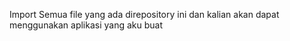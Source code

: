 Import Semua file yang ada direpository ini dan kalian akan dapat menggunakan aplikasi yang aku buat
